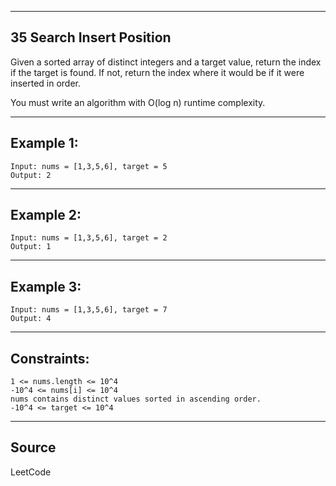 ------------------------
35 Search Insert Position
------------------------

Given a sorted array of distinct integers and a target value, return the index if the target is found. If not, return the index where it would be if it were inserted in order.

You must write an algorithm with O(log n) runtime complexity.

------------------------
Example 1:
------------------------

    Input: nums = [1,3,5,6], target = 5
    Output: 2

------------------------
Example 2:
------------------------

    Input: nums = [1,3,5,6], target = 2
    Output: 1

------------------------
Example 3:
------------------------

    Input: nums = [1,3,5,6], target = 7
    Output: 4

------------------------
Constraints:
------------------------

    1 <= nums.length <= 10^4
    -10^4 <= nums[i] <= 10^4
    nums contains distinct values sorted in ascending order.
    -10^4 <= target <= 10^4
 
--------------------
Source
--------------------

LeetCode

